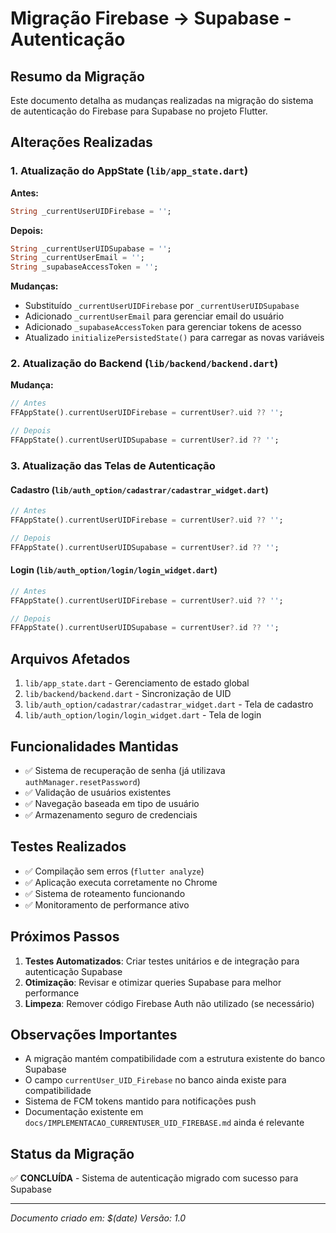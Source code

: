 # Migração Firebase → Supabase - Autenticação

## Resumo da Migração

Este documento detalha as mudanças realizadas na migração do sistema de autenticação do Firebase para Supabase no projeto Flutter.

## Alterações Realizadas

### 1. Atualização do AppState (`lib/app_state.dart`)

**Antes:**
```dart
String _currentUserUIDFirebase = '';
```

**Depois:**
```dart
String _currentUserUIDSupabase = '';
String _currentUserEmail = '';
String _supabaseAccessToken = '';
```

**Mudanças:**
- Substituído `_currentUserUIDFirebase` por `_currentUserUIDSupabase`
- Adicionado `_currentUserEmail` para gerenciar email do usuário
- Adicionado `_supabaseAccessToken` para gerenciar tokens de acesso
- Atualizado `initializePersistedState()` para carregar as novas variáveis

### 2. Atualização do Backend (`lib/backend/backend.dart`)

**Mudança:**
```dart
// Antes
FFAppState().currentUserUIDFirebase = currentUser?.uid ?? '';

// Depois  
FFAppState().currentUserUIDSupabase = currentUser?.id ?? '';
```

### 3. Atualização das Telas de Autenticação

#### Cadastro (`lib/auth_option/cadastrar/cadastrar_widget.dart`)
```dart
// Antes
FFAppState().currentUserUIDFirebase = currentUser?.uid ?? '';

// Depois
FFAppState().currentUserUIDSupabase = currentUser?.id ?? '';
```

#### Login (`lib/auth_option/login/login_widget.dart`)
```dart
// Antes
FFAppState().currentUserUIDFirebase = currentUser?.uid ?? '';

// Depois
FFAppState().currentUserUIDSupabase = currentUser?.id ?? '';
```

## Arquivos Afetados

1. `lib/app_state.dart` - Gerenciamento de estado global
2. `lib/backend/backend.dart` - Sincronização de UID
3. `lib/auth_option/cadastrar/cadastrar_widget.dart` - Tela de cadastro
4. `lib/auth_option/login/login_widget.dart` - Tela de login

## Funcionalidades Mantidas

- ✅ Sistema de recuperação de senha (já utilizava `authManager.resetPassword`)
- ✅ Validação de usuários existentes
- ✅ Navegação baseada em tipo de usuário
- ✅ Armazenamento seguro de credenciais

## Testes Realizados

- ✅ Compilação sem erros (`flutter analyze`)
- ✅ Aplicação executa corretamente no Chrome
- ✅ Sistema de roteamento funcionando
- ✅ Monitoramento de performance ativo

## Próximos Passos

1. **Testes Automatizados**: Criar testes unitários e de integração para autenticação Supabase
2. **Otimização**: Revisar e otimizar queries Supabase para melhor performance
3. **Limpeza**: Remover código Firebase Auth não utilizado (se necessário)

## Observações Importantes

- A migração mantém compatibilidade com a estrutura existente do banco Supabase
- O campo `currentUser_UID_Firebase` no banco ainda existe para compatibilidade
- Sistema de FCM tokens mantido para notificações push
- Documentação existente em `docs/IMPLEMENTACAO_CURRENTUSER_UID_FIREBASE.md` ainda é relevante

## Status da Migração

✅ **CONCLUÍDA** - Sistema de autenticação migrado com sucesso para Supabase

---

*Documento criado em: $(date)*
*Versão: 1.0*